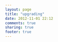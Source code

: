 ```yaml
---
layout: page
title: "upgrading"
date: 2012-11-01 22:12
comments: true
sharing: true
footer: true
---
```

